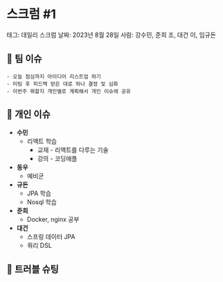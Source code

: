 # 스크럼 #1

태그: 데일리 스크럼
날짜: 2023년 8월 28일
사람: 강수민, 준희 조, 대건 이, 임규돈

## 👥 팀 이슈

```
- 오늘 점심까지 아이디어 리스트업 하기
- 미팅 후 피드백 받은 대로 하나 결정 및 심화
- 이번주 뭐할지 개인별로 계획해서 개인 이슈에 공유
```

## 👤 개인 이슈

- **수민**
    - 리액트 학습
        - 교재 - 리액트를 다루는 기술
        - 강의 - 코딩애플
- **동우**
    - 예비군
- **규돈**
    - JPA 학습
    - Nosql 학습
- **준희**
    - Docker, nginx 공부
- **대건**
    - 스프링 데이터 JPA
    - 쿼리 DSL

## 🚨 트러블 슈팅

```

```